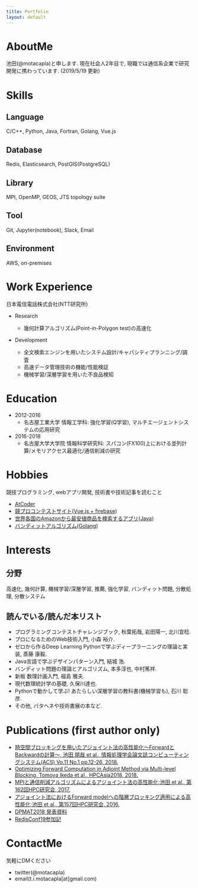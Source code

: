 ```yaml
---
title: Portfolio
layout: default
---
```


# AboutMe
池田(@motacapla)と申します. 現在社会人2年目で, 現職では通信系企業で研究開発に携わっています. (2019/5/19 更新)

# Skills
## Language
C/C++, Python, Java, Fortran, Golang, Vue.js

## Database
Redis, Elasticsearch, PostGIS(PostgreSQL)

## Library
MPI, OpenMP, GEOS, JTS topology suite

## Tool
Git, Jupyter(notebook), Slack, Email

## Environment
AWS, on-premises

# Work Experience
日本電信電話株式会社(NTT研究所)

- Research
  - 幾何計算アルゴリズム(Point-in-Polygon test)の高速化

- Development
  - 全文検索エンジンを用いたシステム設計/キャパシティプランニング/調査
  - 高速データ管理技術の機能/性能検証
  - 機械学習/深層学習を用いた不良品検知

# Education
- 2012-2016
  - 名古屋工業大学 情報工学科: 強化学習(Q学習), マルチエージェントシステムの応用研究
- 2016-2018
  - 名古屋大学大学院 情報科学研究科: スパコン(FX100)上における並列計算/メモリアクセス最適化/通信削減の研究
  
# Hobbies
競技プログラミング, webアプリ開発, 技術書や技術記事を読むこと
- [AtCoder](https://atcoder.jp/users/motacapla?lang=ja)
- [競プロコンテストサイト(Vue.js + firebase)](https://bit.ly/2I58ioQ)
- [世界各国のAmazonから最安値商品を検索するアプリ(Java)](https://qiita.com/motacapla/items/f02233f0feea7cad9244)
- [バンディットアルゴリズム(Golang)](https://github.com/motacapla/Multi-armed-Bandit-Algorithms)

# Interests
## 分野
高速化, 幾何計算, 機械学習/深層学習, 推薦, 強化学習, バンディット問題, 分散処理, 分散システム

## 読んでいる/読んだ本リスト
 - プログラミングコンテストチャレンジブック, 秋葉拓哉, 岩田陽一, 北川宜稔.
 - プロになるためのWeb技術入門, 小森 裕介.
 - ゼロから作るDeep Learning Pythonで学ぶディープラーニングの理論と実装, 斎藤 康毅.
 - Java言語で学ぶデザインパターン入門, 結城 浩.
 - バンディット問題の理論とアルゴリズム, 本多淳也, 中村篤祥.
 - 新板 数理計画入門, 福島 雅夫.
 - 現代数理統計学の基礎, 久保川達也.
 - Pythonで動かして学ぶ! あたらしい深層学習の教科書(機械学習も), 石川 聡彦.
 - その他, パタヘネや技術書展の本など.

# Publications (first author only)
- [時空間ブロッキングを用いたアジョイント法の高性能化～ForwardとBackwardの計算～, 池田 朋哉 et al., 情報処理学会論文誌コンピューティングシステム(ACS) Vo.11 No.1 pp.12-26, 2018.](https://ipsj.ixsq.nii.ac.jp/ej/index.php?active_action=repository_view_main_item_detail&page_id=13&block_id=8&item_id=186724&item_no=1)
- [Optimizing Forward Computation in Adjoint Method via Multi-level Blocking, Tomoya Ikeda et al., HPCAsia2018, 2018.](https://dl.acm.org/citation.cfm?id=3149458)
- [MPIと通信削減アルゴリズムによるアジョイント法の高性能化;池田 et al., 第162回HPC研究会, 2017.](https://ipsj.ixsq.nii.ac.jp/ej/index.php?active_action=repository_view_main_item_detail&page_id=13&block_id=8&item_id=184896&item_no=1)
- [アジョイント法におけるForward modelへの階層ブロッキング適用による高性能化;池田 et al., 第157回HPC研究会, 2016.](https://ipsj.ixsq.nii.ac.jp/ej/index.php?active_action=repository_action_common_download&block_id=8&page_id=13&item_id=176384&item_no=1&attribute_id=1&file_no=1)
- [DPMAT2018 発表資料](http://www.abc-lib.org/Workshop/DPMAT2017-ikeda.pdf)
- [RedisConf19参加記](https://medium.com/nttlabs/redisconf19-58eec0b1f6d2)

# ContactMe
気軽にDMください
- twitter(@motacapla)
- email(t.i.motacapla[at]gmail.com)
